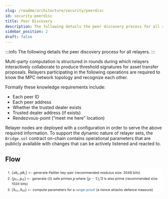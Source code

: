 ```yaml
---
slug: /readme/architecture/security/peerdisc
id: security-peerdisc
title: Peer Discovery
description: The following details the peer discovery process for all relayers.
sidebar_position: 2
draft: false
---
```


:::info
The following details the peer discovery process for all relayers.
:::

Multi-party computation is structured in rounds during which relayers interactively collaborate to produce threshold signatures for asset transfer proposals. Relayers participating in the following operations are required to know the MPC network topology and recognize each other.

Formally these knowledge requirements include:

- Each peer ID
- Each peer address
- Whether the trusted dealer exists
- Trusted dealer address (if exists)
- Rendezvous-point (“meet me here” location)

Relayer nodes are deployed with a configuration in order to serve the above required information. To support the dynamic nature of relayer sets, the `Bridge.sol` contract on-chain contains operational parameters that are publicly available with changes that can be actively listened and reacted to. 

## Flow

  ![](<../../../static/assets/peerdisc_flow.png>)